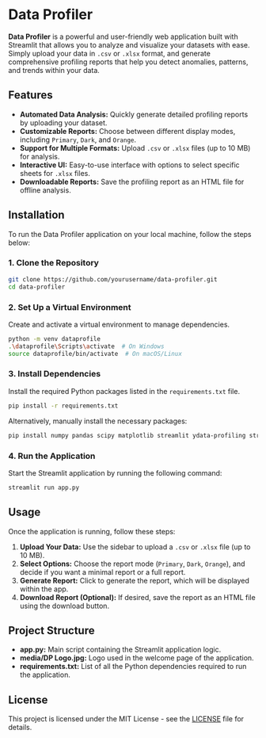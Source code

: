 # **Data Profiler**

**Data Profiler** is a powerful and user-friendly web application built with Streamlit that allows you to analyze and visualize your datasets with ease. Simply upload your data in `.csv` or `.xlsx` format, and generate comprehensive profiling reports that help you detect anomalies, patterns, and trends within your data.

## **Features**

- **Automated Data Analysis:** Quickly generate detailed profiling reports by uploading your dataset.
- **Customizable Reports:** Choose between different display modes, including `Primary`, `Dark`, and `Orange`.
- **Support for Multiple Formats:** Upload `.csv` or `.xlsx` files (up to 10 MB) for analysis.
- **Interactive UI:** Easy-to-use interface with options to select specific sheets for `.xlsx` files.
- **Downloadable Reports:** Save the profiling report as an HTML file for offline analysis.

## **Installation**

To run the Data Profiler application on your local machine, follow the steps below:

### **1. Clone the Repository**

```bash
git clone https://github.com/yourusername/data-profiler.git
cd data-profiler
```

### **2. Set Up a Virtual Environment**

Create and activate a virtual environment to manage dependencies.

```bash
python -m venv dataprofile
.\dataprofile\Scripts\activate  # On Windows
source dataprofile/bin/activate  # On macOS/Linux
```

### **3. Install Dependencies**

Install the required Python packages listed in the `requirements.txt` file.

```bash
pip install -r requirements.txt
```

Alternatively, manually install the necessary packages:

```bash
pip install numpy pandas scipy matplotlib streamlit ydata-profiling streamlit-pandas-profiling openpyxl xlrd
```

### **4. Run the Application**

Start the Streamlit application by running the following command:

```bash
streamlit run app.py
```

## **Usage**

Once the application is running, follow these steps:

1. **Upload Your Data:** Use the sidebar to upload a `.csv` or `.xlsx` file (up to 10 MB).
2. **Select Options:** Choose the report mode (`Primary`, `Dark`, `Orange`), and decide if you want a minimal report or a full report.
3. **Generate Report:** Click to generate the report, which will be displayed within the app.
4. **Download Report (Optional):** If desired, save the report as an HTML file using the download button.

## **Project Structure**

- **app.py:** Main script containing the Streamlit application logic.
- **media/DP Logo.jpg:** Logo used in the welcome page of the application.
- **requirements.txt:** List of all the Python dependencies required to run the application.

## **License**

This project is licensed under the MIT License - see the [LICENSE](LICENSE) file for details.
